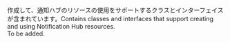 <Namespace Name="Microsoft.Azure.NotificationHubs">
  <Docs>
    <summary><span data-ttu-id="62415-101">作成して、通知ハブのリソースの使用をサポートするクラスとインターフェイスが含まれています。</span><span class="sxs-lookup"><span data-stu-id="62415-101">Contains classes and interfaces that support creating and using Notification Hub resources.</span></span></summary> 
    <remarks>To be added.</remarks>
  </Docs>
</Namespace>

